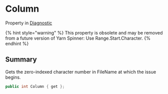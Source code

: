 # Column

Property in [Diagnostic](yarn.compiler.diagnostic.md)

{% hint style="warning" %}
This property is obsolete and may be removed from a future version of Yarn Spinner: Use Range.Start.Character.
{% endhint %}

## Summary

Gets the zero-indexed character number in FileName at which the issue begins.

```csharp
public int Column { get };
```
